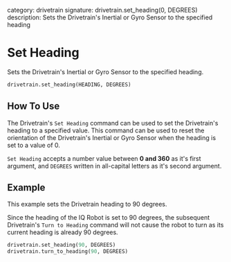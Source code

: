 category: drivetrain
signature: drivetrain.set_heading(0, DEGREES)  
description: Sets the Drivetrain's Inertial or Gyro Sensor to the specified heading    

# Set Heading

Sets the Drivetrain's Inertial or Gyro Sensor to the specified heading.

```python
drivetrain.set_heading(HEADING, DEGREES)
```

## How To Use

The Drivetrain's `Set Heading` command can be used to set the Drivetrain's heading to a specified value. This command can be used to reset the orientation of the Drivetrain's Inertial or Gyro Sensor when the heading is set to a value of 0.

`Set Heading` accepts a number value between **0 and 360** as it's first argument, and `DEGREES` written in all-capital letters as it's second argument.

## Example

This example sets the Drivetrain heading to 90 degrees. 

Since the heading of the IQ Robot is set to 90 degrees, the subsequent Drivetrain's `Turn to Heading` command will not cause the robot to turn as its current heading is already 90 degrees.

```python
drivetrain.set_heading(90, DEGREES)
drivetrain.turn_to_heading(90, DEGREES)
```

<advanced>
</advanced>

